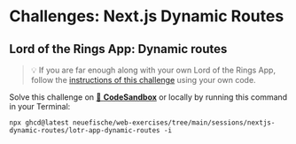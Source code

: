 # Challenges: Next.js Dynamic Routes

## Lord of the Rings App: Dynamic routes

> 💡 If you are far enough along with your own Lord of the Rings App, follow the
> [instructions of this challenge](https://github.com/neuefische/web-exercises/tree/main/sessions/nextjs-dynamic-routes/lotr-dynamic-routes#readme)
> using your own code.

Solve this challenge on
[🔗 **CodeSandbox**](https://codesandbox.io/s/github/neuefische/web-exercises/tree/main/sessions/nextjs-dynamic-routes/lotr-app-dynamic-routes?file=/README.md)
or locally by running this command in your Terminal:

```
npx ghcd@latest neuefische/web-exercises/tree/main/sessions/nextjs-dynamic-routes/lotr-app-dynamic-routes -i
```
